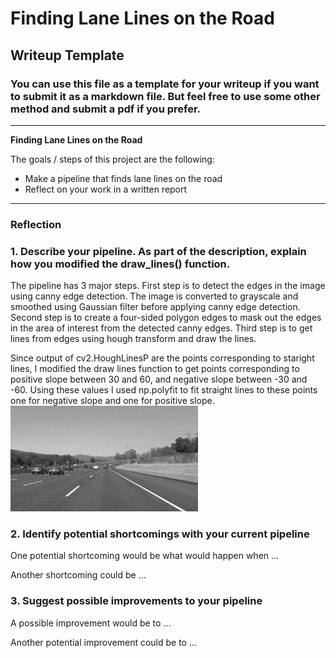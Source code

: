# **Finding Lane Lines on the Road** 

## Writeup Template

### You can use this file as a template for your writeup if you want to submit it as a markdown file. But feel free to use some other method and submit a pdf if you prefer.

---

**Finding Lane Lines on the Road**

The goals / steps of this project are the following:
* Make a pipeline that finds lane lines on the road
* Reflect on your work in a written report


[//]: # (Image References)

[image1]: ./examples/grayscale.jpg "Grayscale"

---

### Reflection

### 1. Describe your pipeline. As part of the description, explain how you modified the draw_lines() function.

The pipeline has 3 major steps. First step is to detect the edges in the image using canny edge detection.
The image is converted to grayscale and smoothed using Gaussian filter before applying canny edge detection.
Second step is to create a four-sided polygon edges to mask out the edges in the area of interest from 
the detected canny edges. Third step is to get lines from edges using hough transform and draw the lines.

Since output of cv2.HoughLinesP are the points corresponding to staright lines, I modified the draw lines 
function to get points corresponding to positive slope between 30 and 60, and negative slope between -30 and -60.
Using these values I used np.polyfit to fit straight lines to these points one for negative slope and one for
positive slope. 
![alt text][image1]


### 2. Identify potential shortcomings with your current pipeline


One potential shortcoming would be what would happen when ... 

Another shortcoming could be ...


### 3. Suggest possible improvements to your pipeline

A possible improvement would be to ...

Another potential improvement could be to ...
